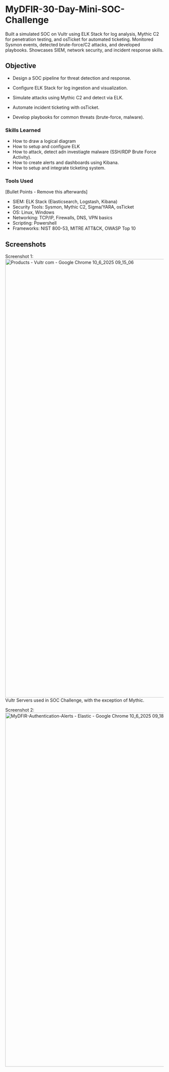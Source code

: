 # MyDFIR-30-Day-Mini-SOC-Challenge
Built a simulated SOC on Vultr using ELK Stack for log analysis, Mythic C2 for penetration testing, and osTicket for automated ticketing. Monitored Sysmon events, detected brute-force/C2 attacks, and developed playbooks. Showcases SIEM, network security, and incident response skills.

## Objective

- Design a SOC pipeline for threat detection and response.

- Configure ELK Stack for log ingestion and visualization.

- Simulate attacks using Mythic C2 and detect via ELK.

- Automate incident ticketing with osTicket.

- Develop playbooks for common threats (brute-force, malware).

### Skills Learned

- How to draw a logical diagram
- How to setup and configure ELK
- How to attack, detect adn investiagte malware (SSH/RDP Brute Force Activity).
- How to create alerts and dashboards using Kibana.
- How to setup and integrate ticketing system. 

### Tools Used
[Bullet Points - Remove this afterwards]

- SIEM: ELK Stack (Elasticsearch, Logstash, Kibana)
- Security Tools: Sysmon, Mythic C2, Sigma/YARA, osTicket
- OS: Linux, Windows
- Networking: TCP/IP, Firewalls, DNS, VPN basics
- Scripting: Powershell
- Frameworks: NIST 800-53, MITRE ATT&CK, OWASP Top 10

## Screenshots

Screenshot 1: <img width="2560" height="1392" alt="Products - Vultr com - Google Chrome 10_6_2025 09_15_06" src="https://github.com/user-attachments/assets/d2027bd3-2b71-4141-a5f6-6ec567034bee" /> 
Vultr Servers used in SOC Challenge, with the exception of Mythic. 

Screenshot 2: <img width="2560" height="1124" alt="MyDFIR-Authentication-Alerts - Elastic - Google Chrome 10_6_2025 09_18_58" src="https://github.com/user-attachments/assets/9cfeef7e-6072-4c1f-9506-08f501888901" />
